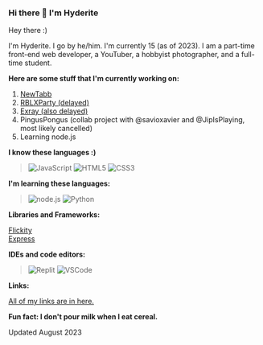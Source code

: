 ### Hi there 👋 I'm **Hyderite**

<!--
**Hyderite/Hyderite** is a ✨ _special_ ✨ repository because its `README.md` (this file) appears on your GitHub profile.

Here are some ideas to get you started:

- 🔭 I’m currently working on ...
- 🌱 I’m currently learning ...
- 👯 I’m looking to collaborate on ...
- 🤔 I’m looking for help with ...
- 💬 Ask me about ...
- 📫 How to reach me: ...
- 😄 Pronouns: ...
- ⚡ Fun fact: ...
-->

Hey there :)

I'm Hyderite. I go by he/him. I'm currently 15 (as of 2023). I am a part-time front-end web developer, a YouTuber, a hobbyist photographer, and a full-time student. 

**Here are some stuff that I'm currently working on:**

1. <a href="https://newtabb.gq" target="_blank">NewTabb</a>
2. <a href="https://rblxparty.tk" target="_blank">RBLXParty (delayed)</a>
3. <a href="https://exray.repl.co" target="_blank">Exray (also delayed)</a>
4. PingusPongus (collab project with @savioxavier and @JipIsPlaying, most likely cancelled)
5. Learning node.js

**I know these languages :)**

> ![JavaScript](https://img.shields.io/badge/JavaScript-F7DF1E?style=for-the-badge&logo=javascript&logoColor=black)
> ![HTML5](https://img.shields.io/badge/html5-%23E34F26.svg?style=for-the-badge&logo=html5&logoColor=white)
> ![CSS3](https://img.shields.io/badge/CSS3-blue?style=for-the-badge&logo=css3&logoColor=white)

**I'm learning these languages:**

> ![node.js](https://img.shields.io/badge/node.js-43853D?style=for-the-badge&logo=node.js&logoColor=white)
> ![Python](https://img.shields.io/badge/python-3670A0?style=for-the-badge&logo=python&logoColor=ffdd54)

**Libraries and Frameworks:**

<a href="https://flickity.metafizzy.co/" target="_blank">Flickity</a>
<br>
<a href="https://expressjs.com/" target="_blank">Express</a>

**IDEs and code editors:**

> ![Replit](https://img.shields.io/badge/Replit-black?style=for-the-badge&logo=replit)
> ![VSCode](https://img.shields.io/badge/VSCode-blue?style=for-the-badge&logo=visualstudiocode)

**Links:**

<a href="https://hyderite.repl.co/#footer" target="_blank">All of my links are in here.</a>

**Fun fact: I don't pour milk when I eat cereal.**

Updated August 2023

